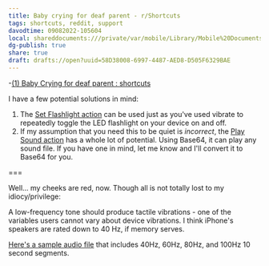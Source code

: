 ```yaml
---
title: Baby crying for deaf parent - r/Shortcuts
tags: shortcuts, reddit, support
davodtime: 09082022-105604
local: shareddocuments:///private/var/mobile/Library/Mobile%20Documents/iCloud~md~obsidian/Documents/OBSHIDDIAN/drafts/58D38008-6997-4487-AED8-D505F6329BAE.md
dg-publish: true
share: true
draft: drafts://open?uuid=58D38008-6997-4487-AED8-D505F6329BAE
---
```

-[(1) Baby Crying for deaf parent : shortcuts](https://www.reddit.com/r/shortcuts/comments/s4cyj8/baby_crying_for_deaf_parent/)

I have a few potential solutions in mind:

1. The [Set Flashlight action](https://www.matthewcassinelli.com/actions/set-flashlight/) can be used just as you've used vibrate to repeatedly toggle the LED flashlight on your device on and off.
2. If my assumption that you need this to be quiet is *incorrect*, the [Play Sound action](https://www.matthewcassinelli.com/actions/play-sound/) has a whole lot of potential. Using Base64, it can play any sound file. If you have one in mind, let me know and I'll convert it to Base64 for you.

===

Well... my cheeks are red, now. Though all is not totally lost to my idiocy/privilege: 

A low-frequency tone should produce tactile vibrations - one of the variables users cannot vary about device vibrations. I think iPhone's speakers are rated down to 40 Hz, if memory serves. 

[Here's a sample audio file](https://davidblue.wtf/audio/40-100.mp3) that includes 40Hz, 60Hz, 80Hz, and 100Hz 10 second segments.